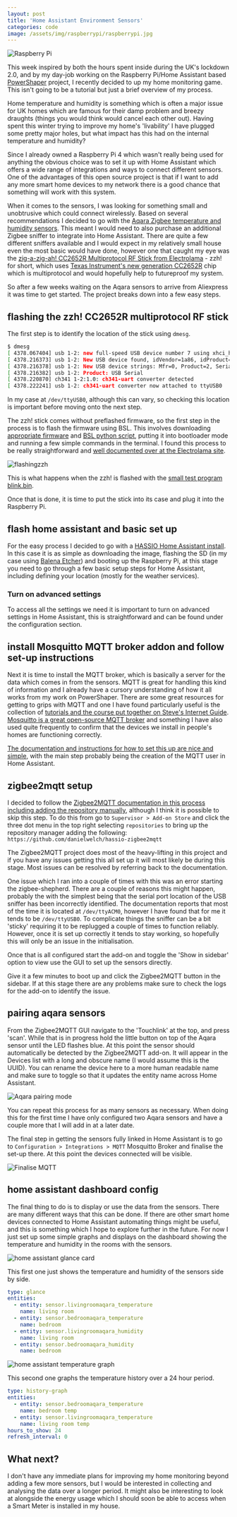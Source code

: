 ```yaml
---
layout: post
title: 'Home Assistant Environment Sensors'
categories: code
image: /assets/img/raspberrypi/raspberrypi.jpg
---
```

![Raspberry Pi](/assets/img/raspberrypi/raspberrypi.jpg)

This week inspired by both the hours spent inside during the UK's lockdown 2.0, and by my day-job working on the Raspberry Pi/Home Assistant based [PowerShaper](https://powershaper.io) project, I recently decided to up my home monitoring game. This isn't going to be a  tutorial but just a brief overview of my process.

Home temperature and humidity is something which is often a major issue for UK homes which are famous for their damp problem and breezy draughts (things you would think would cancel each other out). Having spent this winter trying to improve my home's 'livability' I have plugged some pretty major holes, but what impact has this had on the internal temperature and humidity?

Since I already owned a Raspberry Pi 4 which wasn't really being used for anything the obvious choice was to set it up with Home Assistant which offers a wide range of integrations and ways to connect different sensors. One of the advantages of this open source project is that if I want to add any more smart home devices to my network there is a good chance that something will work with this system.

When it comes to the sensors, I was looking for something small and unobtrusive which could connect wirelessly. Based on several recommendations I decided to go with the [Aqara Zigbee temperature and humidity sensors](https://www.aqara.com/en/temperature_humidity_sensor.html). This meant I would need to also purchase an additional Zigbee sniffer to integrate into Home Assistant. There are quite a few different sniffers available and I would expect in my relatively small house even the most basic would have done, however one that caught my eye was the [zig-a-zig-ah! CC2652R Multiprotocol RF Stick from Electrolama](https://electrolama.com/projects/zig-a-zig-ah/) - zzh! for short, which uses [Texas Instrument's new generation CC2652R](https://www.ti.com/product/CC2652R) chip which is multiprotocol and would hopefully help to futureproof my system.

So after a few weeks waiting on the Aqara sensors to arrive from Aliexpress it was time to get started. The project breaks down into a few easy steps.

## flashing the zzh! CC2652R multiprotocol RF stick

The first step is to identify the location of the stick using `dmesg`.

```sh
$ dmesg
[ 4378.067404] usb 1-2: new full-speed USB device number 7 using xhci_hcd
[ 4378.216373] usb 1-2: New USB device found, idVendor=1a86, idProduct=7523, bcdDevice= 2.64
[ 4378.216378] usb 1-2: New USB device strings: Mfr=0, Product=2, SerialNumber=0
[ 4378.216382] usb 1-2: Product: USB Serial
[ 4378.220870] ch341 1-2:1.0: ch341-uart converter detected
[ 4378.222241] usb 1-2: ch341-uart converter now attached to ttyUSB0

```

In my case at `/dev/ttyUSB0`, although this can vary, so checking this location is important before moving onto the next step.

The zzh! stick comes without preflashed firmware, so the first step in the process is to flash the firmware using BSL. This involves downloading [appropriate firmware](https://github.com/Koenkk/Z-Stack-firmware) and [BSL python script](https://github.com/JelmerT/cc2538-bsl), putting it into bootloader mode and running a few simple commands in the terminal. I found this process to be really straightforward and [well documented over at the Electrolama site](https://electrolama.com/projects/zig-a-zig-ah/#user-manual).

![flashingzzh](/assets/img/raspberrypi/flashingzzh.gif)

This is what happens when the zzh! is flashed with the [small test program blink.bin](https://electrolama.com/_assets/blink.bin).

Once that is done, it is time to put the stick into its case and plug it into the Raspberry Pi.

## flash home assistant and basic set up

For the easy process I decided to go with a [HASSIO Home Assistant install](https://www.home-assistant.io/hassio/). In this case it is as simple as downloading the image, flashing the SD (in my case using [Balena Etcher](https://www.balena.io/etcher/)) and booting up the Raspberry Pi, at this stage you need to go through a few basic setup steps for Home Assistant, including defining your location (mostly for the weather services).

### Turn on advanced settings

To access all the settings we need it is important to turn on advanced settings in Home Assistant, this is straightforward and can be found under the configuration section.

## install Mosquitto MQTT broker addon and follow set-up instructions

Next it is time to install the MQTT broker, which is basically a server for the data which comes in from the sensors. MQTT is great for handling this kind of information and I already have a cursory understanding of how it all works from my work on PowerShaper. There are some great resources for getting to grips with MQTT and one I have found particularly useful is the collection of [tutorials and the course put together on Steve's Internet Guide](http://www.steves-internet-guide.com/mqtt-basics-course/). [Mosquitto is a great open-source MQTT broker](https://mosquitto.org/) and something I have also used quite frequently to confirm that the devices we install in people's homes are functioning correctly.

[The documentation and instructions for how to set this up are nice and simple](https://github.com/home-assistant/addons/blob/master/mosquitto/DOCS.md), with the main step probably being the creation of the MQTT user in Home Assistant.

## zigbee2mqtt setup

I decided to follow the [Zigbee2MQTT documentation in this process including adding the repository manually](https://www.zigbee2mqtt.io/), although I think it is possible to skip this step. To do this from go to `Supervisor > Add-on Store` and click the three dot menu in the top right selecting `repositories` to bring up the repository manager adding the following: `https://github.com/danielwelch/hassio-zigbee2mqtt`

The Zigbee2MQTT project does most of the heavy-lifting in this project and if you have any issues getting this all set up it will most likely be during this stage. Most issues can be resolved by referring back to the documentation.

One issue which I ran into a couple of times with this was an error starting the zigbee-shepherd. There are a couple of reasons this might happen, probably the with the simplest being that the serial port location of the USB sniffer has been incorrectly identified. The documentation reports that most of the time it is located at `/dev/ttyACM0`, however I have found that for me it tends to be `/dev/ttyUSB0`. To complicate things the sniffer can be a bit 'sticky' requiring it to be replugged a couple of times to function reliably. However, once it is set up correctly it tends to stay working, so hopefully this will only be an issue in the initialisation.

Once that is all configured start the add-on and toggle the 'Show in sidebar' option to view use the GUI to set up the sensors directly.

Give it a few minutes to boot up and click the Zigbee2MQTT button in the sidebar. If at this stage there are any problems make sure to check the logs for the add-on to identify the issue.

## pairing aqara sensors

From the Zigbee2MQTT GUI navigate to the 'Touchlink' at the top, and press 'scan'. While that is in progress hold the little button on top of the Aqara sensor until the LED flashes blue. At this point the sensor should automatically be detected by the Zigbee2MQTT add-on. It will appear in the Devices list with a long and obscure name (I would assume this is the UUID). You can rename the device here to a more human readable name and make sure to toggle so that it updates the entity name across Home Assistant.

![Aqara pairing mode](/assets/img/raspberrypi/aqarapairing.gif)

You can repeat this process for as many sensors as necessary. When doing this for the first time I have only configured two Aqara sensors and have a couple more that I will add in at a later date.

The final step in getting the sensors fully linked in Home Assistant is to go to `Configuration > Integrations > MQTT` Mosquitto Broker and finalise the set-up there. At this point the devices connected will be visible.

![Finalise MQTT](/assets/img/raspberrypi/MQTTfinalise.png)

## home assistant dashboard config

The final thing to do is to display or use the data from the sensors. There are many different ways that this can be done. If there are other smart home devices connected to Home Assistant automating things might be useful, and this is something which I hope to explore further in the future. For now I just set up some simple graphs and displays on the dashboard showing the temperature and humidity in the rooms with the sensors.

![home assistant glance card](/assets/img/raspberrypi/ha-temp-glance.png)

This first one just shows the temperature and humidity of the sensors side by side.

```yaml
type: glance
entities:
  - entity: sensor.livingroomaqara_temperature
    name: living room
  - entity: sensor.bedroomaqara_temperature
    name: bedroom
  - entity: sensor.livingroomaqara_humidity
    name: living room
  - entity: sensor.bedroomaqara_humidity
    name: bedroom
```

![home assistant temperature graph](/assets/img/raspberrypi/ha-temp-graph.png)

This second one graphs the temperature history over a 24 hour period.

```yaml
type: history-graph
entities:
  - entity: sensor.bedroomaqara_temperature
    name: bedroom temp
  - entity: sensor.livingroomaqara_temperature
    name: living room temp
hours_to_show: 24
refresh_interval: 0
```

## What next?

I don't have any immediate plans for improving my home monitoring beyond adding a few more sensors, but I would be interested in collecting and analysing the data over a longer period. It might also be interesting to look at alongside the energy usage which I should soon be able to access when a Smart Meter is installed in my house.
